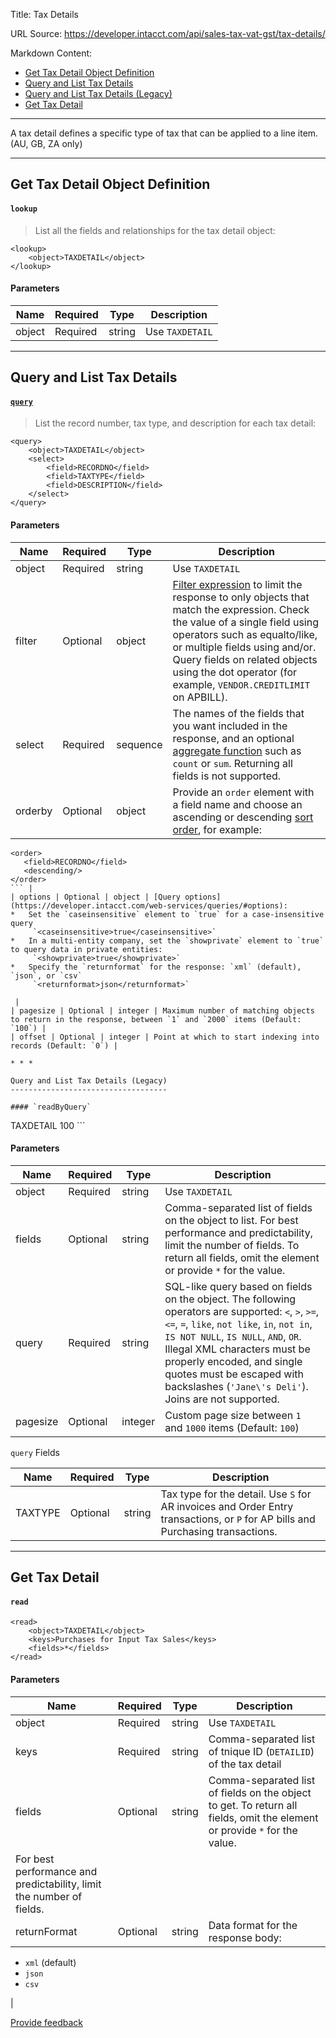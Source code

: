 Title: Tax Details

URL Source: https://developer.intacct.com/api/sales-tax-vat-gst/tax-details/

Markdown Content:
*   [Get Tax Detail Object Definition](https://developer.intacct.com/api/sales-tax-vat-gst/tax-details/#get-tax-detail-object-definition)
*   [Query and List Tax Details](https://developer.intacct.com/api/sales-tax-vat-gst/tax-details/#query-and-list-tax-details)
*   [Query and List Tax Details (Legacy)](https://developer.intacct.com/api/sales-tax-vat-gst/tax-details/#query-and-list-tax-details-legacy)
*   [Get Tax Detail](https://developer.intacct.com/api/sales-tax-vat-gst/tax-details/#get-tax-detail)

* * *

A tax detail defines a specific type of tax that can be applied to a line item. (AU, GB, ZA only)

* * *

Get Tax Detail Object Definition
--------------------------------

#### `lookup`

> List all the fields and relationships for the tax detail object:

```
<lookup>
    <object>TAXDETAIL</object>
</lookup>
```

#### Parameters

| Name | Required | Type | Description |
| --- | --- | --- | --- |
| object | Required | string | Use `TAXDETAIL` |

* * *

Query and List Tax Details
--------------------------

#### [`query`](https://developer.intacct.com/web-services/queries/)

> List the record number, tax type, and description for each tax detail:

```
<query>
    <object>TAXDETAIL</object>
    <select>
        <field>RECORDNO</field>
        <field>TAXTYPE</field>
        <field>DESCRIPTION</field>
    </select>
</query>
```

#### Parameters

| Name | Required | Type | Description |
| --- | --- | --- | --- |
| object | Required | string | Use `TAXDETAIL` |
| filter | Optional | object | [Filter expression](https://developer.intacct.com/web-services/queries/#filter) to limit the response to only objects that match the expression. Check the value of a single field using operators such as equalto/like, or multiple fields using and/or. Query fields on related objects using the dot operator (for example, `VENDOR.CREDITLIMIT` on APBILL). |
| select | Required | sequence | The names of the fields that you want included in the response, and an optional [aggregate function](https://developer.intacct.com/web-services/queries/#aggregate-functions) such as `count` or `sum`. Returning all fields is not supported. |
| orderby | Optional | object | Provide an `order` element with a field name and choose an ascending or descending [sort order](https://developer.intacct.com/web-services/queries/#order-by), for example:  
```
<order>  
   <field>RECORDNO</field>   
   <descending/>   
</order>
``` |
| options | Optional | object | [Query options](https://developer.intacct.com/web-services/queries/#options):
*   Set the `caseinsensitive` element to `true` for a case-insensitive query  
     `<caseinsensitive>true</caseinsensitive>`
*   In a multi-entity company, set the `showprivate` element to `true` to query data in private entities:  
     `<showprivate>true</showprivate>`
*   Specify the `returnformat` for the response: `xml` (default), `json`, or `csv`  
     `<returnformat>json</returnformat>`

 |
| pagesize | Optional | integer | Maximum number of matching objects to return in the response, between `1` and `2000` items (Default: `100`) |
| offset | Optional | integer | Point at which to start indexing into records (Default: `0`) |

* * *

Query and List Tax Details (Legacy)
-----------------------------------

#### `readByQuery`

```
<readByQuery>
    <object>TAXDETAIL</object>
    <fields></fields>
    <query></query>
    <pagesize>100</pagesize>
</readByQuery>
```

#### Parameters

| Name | Required | Type | Description |
| --- | --- | --- | --- |
| object | Required | string | Use `TAXDETAIL` |
| fields | Optional | string | Comma-separated list of fields on the object to list. For best performance and predictability, limit the number of fields. To return all fields, omit the element or provide `*` for the value. |
| query | Required | string | SQL-like query based on fields on the object. The following operators are supported: `<`, `>`, `>=`, `<=`, `=`, `like`, `not like`, `in`, `not in`, `IS NOT NULL`, `IS NULL`, `AND`, `OR`. Illegal XML characters must be properly encoded, and single quotes must be escaped with backslashes (`'Jane\'s Deli'`). Joins are not supported. |
| pagesize | Optional | integer | Custom page size between `1` and `1000` items (Default: `100`) |

`query` Fields

| Name | Required | Type | Description |
| --- | --- | --- | --- |
| TAXTYPE | Optional | string | Tax type for the detail. Use `S` for AR invoices and Order Entry transactions, or `P` for AP bills and Purchasing transactions. |

* * *

Get Tax Detail
--------------

#### `read`

```
<read>
    <object>TAXDETAIL</object>
    <keys>Purchases for Input Tax Sales</keys>
    <fields>*</fields>
</read>
```

#### Parameters

| Name | Required | Type | Description |
| --- | --- | --- | --- |
| object | Required | string | Use `TAXDETAIL` |
| keys | Required | string | Comma-separated list of tnique ID (`DETAILID`) of the tax detail |
| fields | Optional | string | Comma-separated list of fields on the object to get. To return all fields, omit the element or provide `*` for the value.  
For best performance and predictability, limit the number of fields. |
| returnFormat | Optional | string | Data format for the response body:
*   `xml` (default)
*   `json`
*   `csv`

 |

[Provide feedback](https://forms.office.com/Pages/ResponsePage.aspx?id=fN0yPvZBLUmho8WOsCz0-Gj_lksFLzJAg2QKkx1lkvZUMkxMVDYxSzhHQzlNTjBNR1IwOVNETDNEMiQlQCN0PWcu)

